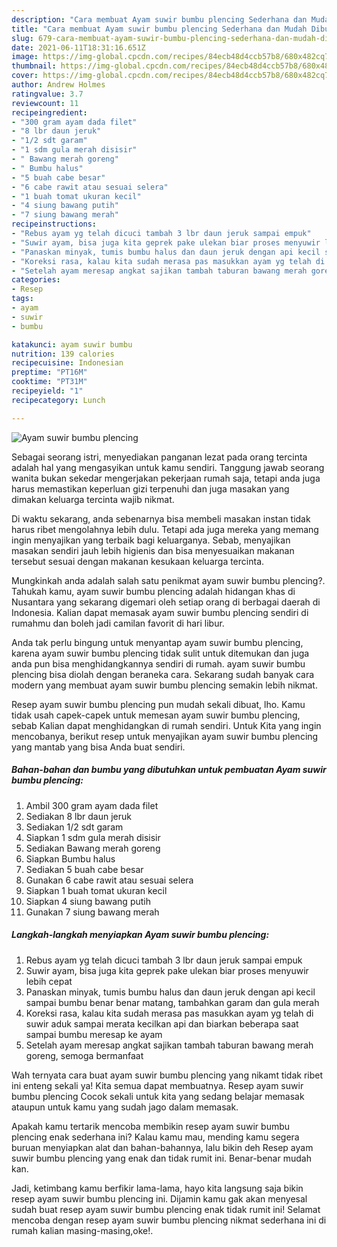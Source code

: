 ```yaml
---
description: "Cara membuat Ayam suwir bumbu plencing Sederhana dan Mudah Dibuat"
title: "Cara membuat Ayam suwir bumbu plencing Sederhana dan Mudah Dibuat"
slug: 679-cara-membuat-ayam-suwir-bumbu-plencing-sederhana-dan-mudah-dibuat
date: 2021-06-11T18:31:16.651Z
image: https://img-global.cpcdn.com/recipes/84ecb48d4ccb57b8/680x482cq70/ayam-suwir-bumbu-plencing-foto-resep-utama.jpg
thumbnail: https://img-global.cpcdn.com/recipes/84ecb48d4ccb57b8/680x482cq70/ayam-suwir-bumbu-plencing-foto-resep-utama.jpg
cover: https://img-global.cpcdn.com/recipes/84ecb48d4ccb57b8/680x482cq70/ayam-suwir-bumbu-plencing-foto-resep-utama.jpg
author: Andrew Holmes
ratingvalue: 3.7
reviewcount: 11
recipeingredient:
- "300 gram ayam dada filet"
- "8 lbr daun jeruk"
- "1/2 sdt garam"
- "1 sdm gula merah disisir"
- " Bawang merah goreng"
- " Bumbu halus"
- "5 buah cabe besar"
- "6 cabe rawit atau sesuai selera"
- "1 buah tomat ukuran kecil"
- "4 siung bawang putih"
- "7 siung bawang merah"
recipeinstructions:
- "Rebus ayam yg telah dicuci tambah 3 lbr daun jeruk sampai empuk"
- "Suwir ayam, bisa juga kita geprek pake ulekan biar proses menyuwir lebih cepat"
- "Panaskan minyak, tumis bumbu halus dan daun jeruk dengan api kecil sampai bumbu benar benar matang, tambahkan garam dan gula merah"
- "Koreksi rasa, kalau kita sudah merasa pas masukkan ayam yg telah di suwir aduk sampai merata kecilkan api dan biarkan beberapa saat sampai bumbu meresap ke ayam"
- "Setelah ayam meresap angkat sajikan tambah taburan bawang merah goreng, semoga bermanfaat"
categories:
- Resep
tags:
- ayam
- suwir
- bumbu

katakunci: ayam suwir bumbu 
nutrition: 139 calories
recipecuisine: Indonesian
preptime: "PT16M"
cooktime: "PT31M"
recipeyield: "1"
recipecategory: Lunch

---
```



![Ayam suwir bumbu plencing](https://img-global.cpcdn.com/recipes/84ecb48d4ccb57b8/680x482cq70/ayam-suwir-bumbu-plencing-foto-resep-utama.jpg)

Sebagai seorang istri, menyediakan panganan lezat pada orang tercinta adalah hal yang mengasyikan untuk kamu sendiri. Tanggung jawab seorang  wanita bukan sekedar mengerjakan pekerjaan rumah saja, tetapi anda juga harus memastikan keperluan gizi terpenuhi dan juga masakan yang dimakan keluarga tercinta wajib nikmat.

Di waktu  sekarang, anda sebenarnya bisa membeli masakan instan tidak harus ribet mengolahnya lebih dulu. Tetapi ada juga mereka yang memang ingin menyajikan yang terbaik bagi keluarganya. Sebab, menyajikan masakan sendiri jauh lebih higienis dan bisa menyesuaikan makanan tersebut sesuai dengan makanan kesukaan keluarga tercinta. 



Mungkinkah anda adalah salah satu penikmat ayam suwir bumbu plencing?. Tahukah kamu, ayam suwir bumbu plencing adalah hidangan khas di Nusantara yang sekarang digemari oleh setiap orang di berbagai daerah di Indonesia. Kalian dapat memasak ayam suwir bumbu plencing sendiri di rumahmu dan boleh jadi camilan favorit di hari libur.

Anda tak perlu bingung untuk menyantap ayam suwir bumbu plencing, karena ayam suwir bumbu plencing tidak sulit untuk ditemukan dan juga anda pun bisa menghidangkannya sendiri di rumah. ayam suwir bumbu plencing bisa diolah dengan beraneka cara. Sekarang sudah banyak cara modern yang membuat ayam suwir bumbu plencing semakin lebih nikmat.

Resep ayam suwir bumbu plencing pun mudah sekali dibuat, lho. Kamu tidak usah capek-capek untuk memesan ayam suwir bumbu plencing, sebab Kalian dapat menghidangkan di rumah sendiri. Untuk Kita yang ingin mencobanya, berikut resep untuk menyajikan ayam suwir bumbu plencing yang mantab yang bisa Anda buat sendiri.

<!--inarticleads1-->

##### Bahan-bahan dan bumbu yang dibutuhkan untuk pembuatan Ayam suwir bumbu plencing:

1. Ambil 300 gram ayam dada filet
1. Sediakan 8 lbr daun jeruk
1. Sediakan 1/2 sdt garam
1. Siapkan 1 sdm gula merah disisir
1. Sediakan  Bawang merah goreng
1. Siapkan  Bumbu halus
1. Sediakan 5 buah cabe besar
1. Gunakan 6 cabe rawit atau sesuai selera
1. Siapkan 1 buah tomat ukuran kecil
1. Siapkan 4 siung bawang putih
1. Gunakan 7 siung bawang merah




<!--inarticleads2-->

##### Langkah-langkah menyiapkan Ayam suwir bumbu plencing:

1. Rebus ayam yg telah dicuci tambah 3 lbr daun jeruk sampai empuk
1. Suwir ayam, bisa juga kita geprek pake ulekan biar proses menyuwir lebih cepat
1. Panaskan minyak, tumis bumbu halus dan daun jeruk dengan api kecil sampai bumbu benar benar matang, tambahkan garam dan gula merah
1. Koreksi rasa, kalau kita sudah merasa pas masukkan ayam yg telah di suwir aduk sampai merata kecilkan api dan biarkan beberapa saat sampai bumbu meresap ke ayam
1. Setelah ayam meresap angkat sajikan tambah taburan bawang merah goreng, semoga bermanfaat




Wah ternyata cara buat ayam suwir bumbu plencing yang nikamt tidak ribet ini enteng sekali ya! Kita semua dapat membuatnya. Resep ayam suwir bumbu plencing Cocok sekali untuk kita yang sedang belajar memasak ataupun untuk kamu yang sudah jago dalam memasak.

Apakah kamu tertarik mencoba membikin resep ayam suwir bumbu plencing enak sederhana ini? Kalau kamu mau, mending kamu segera buruan menyiapkan alat dan bahan-bahannya, lalu bikin deh Resep ayam suwir bumbu plencing yang enak dan tidak rumit ini. Benar-benar mudah kan. 

Jadi, ketimbang kamu berfikir lama-lama, hayo kita langsung saja bikin resep ayam suwir bumbu plencing ini. Dijamin kamu gak akan menyesal sudah buat resep ayam suwir bumbu plencing enak tidak rumit ini! Selamat mencoba dengan resep ayam suwir bumbu plencing nikmat sederhana ini di rumah kalian masing-masing,oke!.

